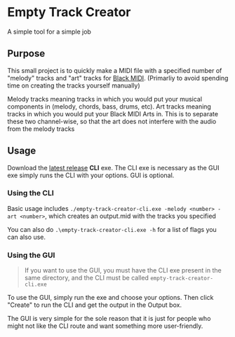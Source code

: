 # Empty Track Creator
A simple tool for a simple job

## Purpose

This small project is to quickly make a MIDI file with a specified number of "melody" tracks and "art" tracks for [Black MIDI](https://en.wikipedia.org/wiki/Black_Midi). (Primarliy to avoid spending time on creating the tracks yourself manually)

Melody tracks meaning tracks in which you would put your musical components in (melody, chords, bass, drums, etc). Art tracks meaning tracks in which you would put your Black MIDI Arts in. This is to separate these two channel-wise, so that the art does not interfere with the audio from the melody tracks

## Usage

Download the [latest release](https://github.com/6gh/Empty-Track-Creator/releases/latest) **CLI** exe. The CLI exe is necessary as the GUI exe simply runs the CLI with your options. GUI is optional.

### Using the CLI

Basic usage includes `./empty-track-creator-cli.exe -melody <number> -art <number>`, which creates an output.mid with the tracks you specified

You can also do `.\empty-track-creator-cli.exe -h` for a list of flags you can also use.

### Using the GUI

> If you want to use the GUI, you must have the CLI exe present in the same directory, and the CLI must be called `empty-track-creator-cli.exe`

To use the GUI, simply run the exe and choose your options. Then click "Create" to run the CLI and get the output in the Output box.

The GUI is very simple for the sole reason that it is just for people who might not like the CLI route and want something more user-friendly.
